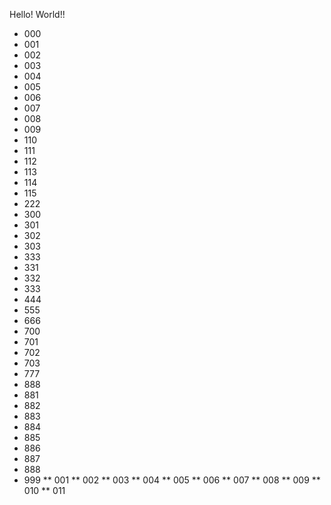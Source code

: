 Hello! World!!
* 000
* 001
* 002
* 003
* 004
* 005
* 006
* 007
* 008
* 009
* 110
* 111
* 112
* 113
* 114
* 115
* 222
* 300
* 301
* 302
* 303
* 333
* 331
* 332
* 333
* 444
* 555
* 666
* 700
* 701
* 702
* 703
* 777
* 888
* 881
* 882
* 883
* 884
* 885
* 886
* 887
* 888
* 999
** 001
** 002
** 003
** 004
** 005
** 006
** 007
** 008
** 009
** 010
** 011

